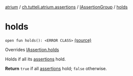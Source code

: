 [atrium](../../index.md) / [ch.tutteli.atrium.assertions](../index.md) / [IAssertionGroup](index.md) / [holds](.)

# holds

`open fun holds(): <ERROR CLASS>` [(source)](https://github.com/robstoll/atrium/tree/master/atrium-api/src/main/kotlin/ch/tutteli/atrium/assertions/IAssertionGroup.kt#L26)

Overrides [IAssertion.holds](../-i-assertion/holds.md)

Holds if all its [assertions](assertions.md) hold.

**Return**
`true` if all [assertions](assertions.md) hold; `false` otherwise.

